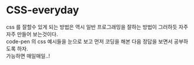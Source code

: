 # CSS-everyday

css 를 잘할수 있게 되는 방법은 역시 일반 프로그래밍을 잘하는 방법이 그러하듯 자주자주 만들어 보는것이다. \
code-pen 의 css 예시들을 눈으로 보고 먼저 코딩을 해본 다음 정답을 보면서 공부하도록 하자. \
가능하면 매일매일..!
